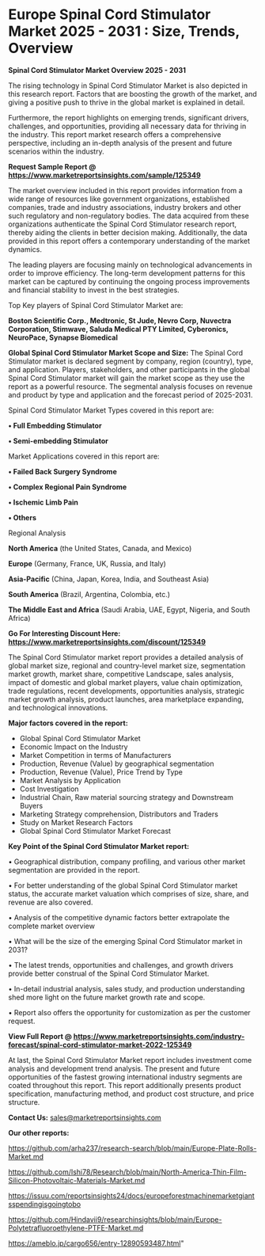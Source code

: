 # Europe Spinal Cord Stimulator Market 2025 - 2031 : Size, Trends, Overview

<Strong> Spinal Cord Stimulator Market Overview 2025 - 2031</strong>

The rising technology in Spinal Cord Stimulator Market is also depicted in this research report. Factors that are boosting the growth of the market, and giving a positive push to thrive in the global market is explained in detail.

Furthermore, the report highlights on emerging trends, significant drivers, challenges, and opportunities, providing all necessary data for thriving in the industry. This report market research offers a comprehensive perspective, including an in-depth analysis of the present and future scenarios within the industry.

<strong>Request Sample Report @ <a href=https://www.marketreportsinsights.com/sample/125349>https://www.marketreportsinsights.com/sample/125349</a></strong>

The market overview included in this report provides information from a wide range of resources like government organizations, established companies, trade and industry associations, industry brokers and other such regulatory and non-regulatory bodies. The data acquired from these organizations authenticate the Spinal Cord Stimulator research report, thereby aiding the clients in better decision making. Additionally, the data provided in this report offers a contemporary understanding of the market dynamics.

The leading players are focusing mainly on technological advancements in order to improve efficiency. The long-term development patterns for this market can be captured by continuing the ongoing process improvements and financial stability to invest in the best strategies.

Top Key players of Spinal Cord Stimulator Market are:

<strong>Boston Scientific Corp., Medtronic, St Jude, Nevro Corp, Nuvectra Corporation, Stimwave, Saluda Medical PTY Limited, Cyberonics, NeuroPace, Synapse Biomedical</strong>

<strong><b>Global Spinal Cord Stimulator Market Scope and Size:</b></strong>
The Spinal Cord Stimulator market is declared segment by company, region (country), type, and application. Players, stakeholders, and other participants in the global Spinal Cord Stimulator market will gain the market scope as they use the report as a powerful resource. The segmental analysis focuses on revenue and product by type and application and the forecast period of 2025-2031.

Spinal Cord Stimulator Market Types covered in this report are:

<strong>• Full Embedding Stimulator

• Semi-embedding Stimulator</strong>

Market Applications covered in this report are:

<strong>• Failed Back Surgery Syndrome

• Complex Regional Pain Syndrome

• Ischemic Limb Pain

• Others</strong> 

Regional Analysis

<strong>North America</strong> (the United States, Canada, and Mexico)

<strong>Europe</strong> (Germany, France, UK, Russia, and Italy)

<strong>Asia-Pacific</strong> (China, Japan, Korea, India, and Southeast Asia)

<strong>South America</strong> (Brazil, Argentina, Colombia, etc.)

<strong>The Middle East and Africa</strong> (Saudi Arabia, UAE, Egypt, Nigeria, and South Africa)

<strong>Go For Interesting Discount Here: <a href=https://www.marketreportsinsights.com/discount/125349>https://www.marketreportsinsights.com/discount/125349</a></strong>

The Spinal Cord Stimulator market report provides a detailed analysis of global market size, regional and country-level market size, segmentation market growth, market share, competitive Landscape, sales analysis, impact of domestic and global market players, value chain optimization, trade regulations, recent developments, opportunities analysis, strategic market growth analysis, product launches, area marketplace expanding, and technological innovations.

<strong><b>Major factors covered in the report:</b></strong>
<ul>
  <li>Global Spinal Cord Stimulator Market </li>
  <li>Economic Impact on the Industry</li>
  <li>Market Competition in terms of Manufacturers</li>
  <li>Production, Revenue (Value) by geographical segmentation</li>
  <li>Production, Revenue (Value), Price Trend by Type</li>
  <li>Market Analysis by Application</li>
  <li>Cost Investigation</li>
  <li>Industrial Chain, Raw material sourcing strategy and Downstream Buyers</li>
  <li>Marketing Strategy comprehension, Distributors and Traders</li>
  <li>Study on Market Research Factors</li>
  <li>Global Spinal Cord Stimulator Market Forecast</li>
</ul>

<strong><b>Key Point of the Spinal Cord Stimulator Market report:</b></strong>

• Geographical distribution, company profiling, and various other market segmentation are provided in the report.

• For better understanding of the global Spinal Cord Stimulator market status, the accurate market valuation which comprises of size, share, and revenue are also covered.

• Analysis of the competitive dynamic factors better extrapolate the complete market overview

• What will be the size of the emerging Spinal Cord Stimulator market in 2031?

• The latest trends, opportunities and challenges, and growth drivers provide better construal of the Spinal Cord Stimulator Market.

• In-detail industrial analysis, sales study, and production understanding shed more light on the future market growth rate and scope.

• Report also offers the opportunity for customization as per the customer request.

<strong><b>View Full Report @ <a href=https://www.marketreportsinsights.com/industry-forecast/spinal-cord-stimulator-market-2022-125349>https://www.marketreportsinsights.com/industry-forecast/spinal-cord-stimulator-market-2022-125349</a></b></strong>


At last, the Spinal Cord Stimulator Market report includes investment come analysis and development trend analysis. The present and future opportunities of the fastest growing international industry segments are coated throughout this report. This report additionally presents product specification, manufacturing method, and product cost structure, and price structure.

<strong>Contact Us:</strong>
sales@marketreportsinsights.com

<strong>Our other reports:</strong>

<a href=https://github.com/arha237/research-search/blob/main/Europe-Plate-Rolls-Market.md>https://github.com/arha237/research-search/blob/main/Europe-Plate-Rolls-Market.md</a>

<a href=https://github.com/Ishi78/Research/blob/main/North-America-Thin-Film-Silicon-Photovoltaic-Materials-Market.md>https://github.com/Ishi78/Research/blob/main/North-America-Thin-Film-Silicon-Photovoltaic-Materials-Market.md</a>

<a href=https://issuu.com/reportsinsights24/docs/europeforestmachinemarketgiantsspendingisgoingtobo>https://issuu.com/reportsinsights24/docs/europeforestmachinemarketgiantsspendingisgoingtobo</a>

<a href=https://github.com/Hindavii9/researchinsights/blob/main/Europe-Polytetrafluoroethylene-PTFE-Market.md>https://github.com/Hindavii9/researchinsights/blob/main/Europe-Polytetrafluoroethylene-PTFE-Market.md</a>

<a href=https://ameblo.jp/cargo656/entry-12890593487.html>https://ameblo.jp/cargo656/entry-12890593487.html</a>"
